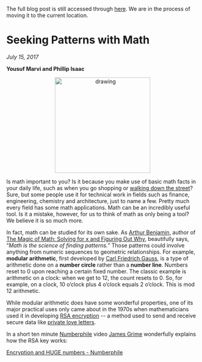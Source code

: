 The full blog post is still accessed through [here](https://www.1onepsilon.com/single-post/2017/07/15/Seeking-Patterns-with-Math/). We are in the process of moving it to the current location.

# Seeking Patterns with Math

*July 15, 2017*

**Yousuf Marvi and Phillip Isaac**

<center>
 <img class = "blog-inline-image" src="https://es-app.com/assets/4fiwXA.jpg" alt="drawing" width="250px"/>
</center>

Is math important to you? Is it because you make use of basic math facts in your daily life, such as when you go shopping or [walking down the street](https://nrich.maths.org/5546)? Sure, but some people use it for technical work in fields such as finance, engineering, chemistry and architecture, just to name a few. Pretty much every field has some math applications. Math can be an incredibly useful tool. Is it a mistake, however, for us to think of math as only being a tool? We believe it is so much more. 

In fact, math can be studied for its own sake. As [Arthur Benjamin](https://www.math.hmc.edu/~benjamin/), author of [The Magic of Math: Solving for x and Figuring Out Why](https://www.amazon.com/Magic-Math-Solving-Figuring-Out/dp/0465054722/ref=asap_bc?ie=UTF8), beautifully says, “*Math is the science of finding patterns.*” Those patterns could involve anything from numeric sequences to geometric relationships. For example, **modular arithmetic**, first developed by [Carl Friedrich Gauss](https://en.wikipedia.org/wiki/Carl_Friedrich_Gauss), is a type of arithmetic done on a **number circle** rather than a **number line**. Numbers reset to $0$ upon reaching a certain fixed number. The classic example is arithmetic on a clock: when we get to $12$, the count resets to $0$. So, for example, on a clock, $10$ o’clock plus $4$ o’clock equals $2$ o’clock. This is mod $12$ arithmetic.

While modular arithmetic does have some wonderful properties, one of its major practical uses only came about in the 1970s when mathematicians used it in developing [RSA encryption](https://simple.wikipedia.org/wiki/RSA_algorithm) -- a method used to send and receive secure data like [private love letters](http://theconversation.com/the-rsa-algorithm-or-how-to-send-private-love-letters-13191).

In a short ten minute [Numberphile](https://www.numberphile.com/) video [James Grime](http://singingbanana.com/) wonderfully explains how the RSA key works:

[Encryption and HUGE numbers - Numberphile](https://epsilonstream.com/video/w1tn50)

 